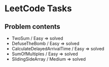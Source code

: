 # LeetCode Tasks
## Problem contents
- TwoSum / Easy => solved
- DefuseTheBomb / Easy => solved
- CalculateDelayedArrivalTime / Easy => solved
- SumOfMultiples / Easy => solved
- SlidingSideArray / Medium => solved
